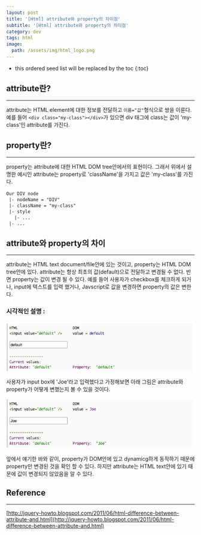 ```yaml
---
layout: post
title: '[Html] attribute와 property의 차이점'
subtitle: '[Html] attribute와 property의 차이점'
category: dev
tags: html
image:
  path: /assets/img/html_logo.png
---
```


<!-- prettier-ignore -->
* this ordered seed list will be replaced by the toc 
{:toc}

## attribute란?

---

attribute는 HTML element에 대한 정보를 전달하고 `이름="값"`형식으로 쌍을 이룬다. 예를 들어 `<div class="my-class"></div>`가 있으면 div 태그에 class는 값이 'my-class'인 attribute를 가진다.

## property란?

---

property는 attribute에 대한 HTML DOM tree안에서의 표현이다. 그래서 위에서 설명한 예시인 attribute는 property로 'className'을 가지고 값은 'my-class'를 가진다.

```
Our DIV node
 |- nodeName = "DIV"
 |- className = "my-class"
 |- style
   |- ...
 |- ...
```

## attribute와 property의 차이

---

attribute는 HTML text document/file안에 있는 것이고, property는 HTML DOM tree안에 있다. attribute는 항상 최초의 값(default)으로 전달하고 변경될 수 없다. 반면 property는 값이 변경 될 수 있다. 예를 들어 사용자가 checkbox를 체크하게 되거나, input에 텍스트를 입력 했거나, Javscript로 값을 변경하면 property의 값은 변한다.

### 시각적인 설명 :

![example1](/assets/img/development/2022/11/21/example1.png)

사용자가 input box에 'Joe'라고 입력했다고 가정해보면 아래 그림은 attribute와 property가 어떻게 변했는지 볼 수 있을 것이다.

![example2](/assets/img/development/2022/11/21/example2.png)

앞에서 얘기한 바와 같이, property가 DOM안에 있고 dynamicg하게 동작하기 때문에 property만 변경된 것을 확인 할 수 있다. 하지만 attribute는 HTML text안에 있기 때문에 값이 변경되지 않았음을 알 수 있다.

## Reference

---

[http://jquery-howto.blogspot.com/2011/06/html-difference-between-attribute-and.html](http://jquery-howto.blogspot.com/2011/06/html-difference-between-attribute-and.html)
